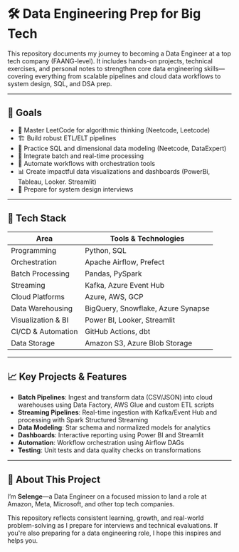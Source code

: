 # 🛠️ Data Engineering Prep for Big Tech

This repository documents my journey to becoming a Data Engineer at a top tech company (FAANG-level). It includes hands-on projects, technical exercises, and personal notes to strengthen core data engineering skills—covering everything from scalable pipelines and cloud data workflows to system design, SQL, and DSA prep.

---

## 📌 Goals

- 🧠 Master LeetCode for algorithmic thinking (Neetcode, Leetcode)
- 🏗️ Build robust ETL/ELT pipelines 
- 🧮 Practice SQL and dimensional data modeling  (Neetcode, DataExpert)
- 🔄 Integrate batch and real-time processing  
- 🤖 Automate workflows with orchestration tools  
- 📊 Create impactful data visualizations and dashboards  (PowerBi, Tableau, Looker. Streamlit)
- 🧱 Prepare for system design interviews  

---

## 🧰 Tech Stack

| Area                   | Tools & Technologies                              |
|------------------------|---------------------------------------------------|
| Programming            | Python, SQL                                       |
| Orchestration          | Apache Airflow, Prefect                           |
| Batch Processing       | Pandas, PySpark                                   |
| Streaming              | Kafka, Azure Event Hub                            |
| Cloud Platforms        | Azure, AWS, GCP                                   |
| Data Warehousing       | BigQuery, Snowflake, Azure Synapse                |
| Visualization & BI     | Power BI, Looker, Streamlit                       |
| CI/CD & Automation     | GitHub Actions, dbt                               |
| Data Storage           | Amazon S3, Azure Blob Storage                     |

---

## 📈 Key Projects & Features

- **Batch Pipelines**: Ingest and transform data (CSV/JSON) into cloud warehouses using Data Factory, AWS Glue and custom ETL scripts  
- **Streaming Pipelines**: Real-time ingestion with Kafka/Event Hub and processing with Spark Structured Streaming  
- **Data Modeling**: Star schema and normalized models for analytics  
- **Dashboards**: Interactive reporting using Power BI and Streamlit  
- **Automation**: Workflow orchestration using Airflow DAGs  
- **Testing**: Unit tests and data quality checks on transformations  

---

## 🧭 About This Project

I’m **Selenge**—a Data Engineer on a focused mission to land a role at Amazon, Meta, Microsoft, and other top tech companies.

This repository reflects consistent learning, growth, and real-world problem-solving as I prepare for interviews and technical evaluations. If you're also preparing for a data engineering role, I hope this inspires and helps you.

